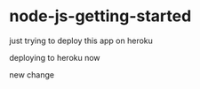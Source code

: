 # node-js-getting-started

just trying to deploy this app on heroku

deploying to heroku now

new change
